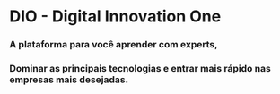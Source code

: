    # DIO - Digital Innovation One



### A plataforma para você aprender com experts, 

### Dominar as principais tecnologias e entrar mais rápido nas empresas mais desejadas.
